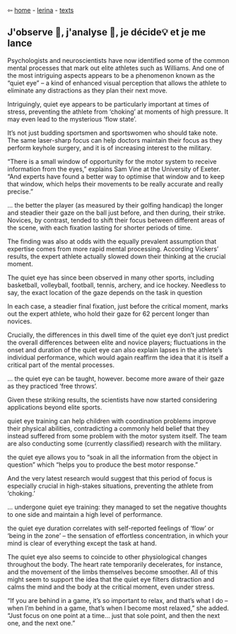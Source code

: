 ⇦ [home](../../../index.html) - [lerina](../index.html) - [texts](./index.html)

## J'observe 🧐, j'analyse 🤔, je décide💡 et je me lance

Psychologists and neuroscientists have now identified some of the common mental processes 
that mark out elite athletes such as Williams. 
And one of the most intriguing aspects appears to be a phenomenon 
known as the “quiet eye” – a kind of enhanced visual perception 
that allows the athlete to eliminate any distractions 
as they plan their next move. 

Intriguingly, quiet eye appears to be particularly important at times of stress, 
preventing the athlete from ‘choking’ at moments of high pressure. 
It may even lead to the mysterious ‘flow state’.

It’s not just budding sportsmen and sportswomen who should take note. 
The same laser-sharp focus can help doctors maintain their focus 
as they perform keyhole surgery, and it is of increasing interest to the military.

“There is a small window of opportunity for the motor system 
to receive information from the eyes,” explains Sam Vine at the University of Exeter. 
“And experts have found a better way to optimise that window and to keep that window, 
which helps their movements to be really accurate and really precise.”


...
the better the player (as measured by their golfing handicap) 
the longer and steadier their gaze on the ball just before, 
and then during, their strike. 
Novices, by contrast, tended to shift their focus between different areas of the scene, 
with each fixation lasting for shorter periods of time. 

The finding was also at odds with the equally prevalent assumption that expertise 
comes from more rapid mental processing. 
According Vickers’ results, 
the expert athlete actually slowed down their thinking at the crucial moment.

The quiet eye has since been observed in many other sports, 
including basketball, volleyball, football, tennis, archery, and ice hockey. 
Needless to say, the exact location of the gaze depends on the task in question

In each case, a steadier final fixation, 
just before the critical moment, 
marks out the expert athlete, 
who hold their gaze for 62 percent longer than novices. 

Crucially, the differences in this dwell time of the quiet eye 
don’t just predict the overall differences between elite and novice players; 
fluctuations in the onset and duration of the quiet eye 
can also explain lapses in the athlete’s individual performance, 
which would again reaffirm the idea that it is itself 
a critical part of the mental processes. 

...
the quiet eye can be taught, however. 
become more aware of their gaze as they practiced ‘free throws’. 

Given these striking results, the scientists have now started considering applications beyond elite sports.

quiet eye training can help children with coordination problems improve their physical abilities, 
contradicting a commonly held belief that they instead suffered from some problem 
with the motor system itself. 
The team are also conducting some (currently classified) research with the military. 

the quiet eye allows you to “soak in all the information from the object in question” 
which “helps you to produce the best motor response.”

And the very latest research would suggest that this period of focus is especially
crucial in high-stakes situations, preventing the athlete from ‘choking.’

... undergone quiet eye training: they managed to set the negative thoughts 
to one side and maintain a high level of performance.

the quiet eye duration correlates with self-reported feelings of ‘flow’ 
or ‘being in the zone’ – the sensation of effortless concentration, 
in which your mind is clear of everything except the task at hand. 

The quiet eye also seems to coincide to other physiological changes 
throughout the body. The heart rate temporarily decelerates, for instance, 
and the movement of the limbs themselves become smoother. 
All of this might seem to support the idea that the quiet eye 
filters distraction and calms the mind and the body at the critical moment, 
even under stress. 

“If you are behind in a game, it’s so important to relax, 
and that’s what I do – when I’m behind in a game, 
that’s when I become most relaxed,” she added. 
“Just focus on one point at a time… 
just that sole point, 
and then the next one, 
and the next one.” 

